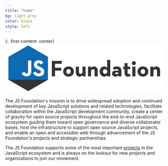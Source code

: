 ```yaml
---
title: "home"
bg: light-grey
color: black
style: left
---
```


{: .first-content .center}
<img src="img/jsf-logo.png" />

The JS Foundation's mission is to drive widespread adoption and continued development of key JavaScript solutions and related technologies, facilitate collaboration within the JavaScript development community, create a center of gravity for open source projects throughout the end-to-end JavaScript ecosystem guiding them toward open governance and diverse collaborator bases, host the infrastructure to support open source JavaScript projects, and enable an open and accessible web through advancement of the JS Foundation's projects and strategic partnerships.

The JS Foundation supports some of the most important [projects](#home-010-projects) in the JavaScript ecosystem and is always on the lookout for new projects and organizations to join our movement.
